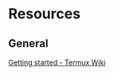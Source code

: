 # Resources

## General

[Getting started - Termux Wiki](https://wiki.termux.com/wiki/Getting_started)